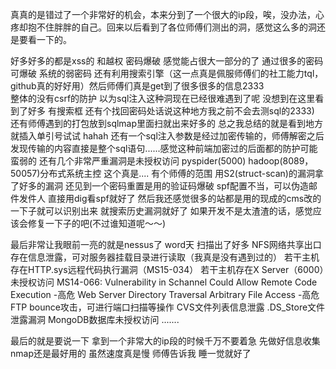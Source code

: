 真真的是错过了一个非常好的机会，本来分到了一个很大的ip段，唉，没办法，心疼却抱不住胖胖的自己。回来以后看到了各位师傅们测出的洞，感觉这么多的洞还是要看一下的。

好多好多的都是xss的 和越权 密码爆破 感觉能占很大一部分的了 
通过很多的密码可爆破 系统的弱密码 还有利用搜索引擎（这一点真是佩服师傅们的社工能力tql，github真的好好用）然后师傅们真是get到了很多很多的信息2333  
整体的没有csrf的防护
以为sql注入这种洞现在已经很难遇到了呢 没想到在这里看到了好多  有搜索框 还有个找回密码处话说这种地方我之前不会去测sql的2333) 还有师傅遇到的打包放到sqlmap里面扫就出来好多的 总之我总结的就是看到地方就插入单引号试试 hahah  还有一个sql注入参数是经过加密传输的，师傅解密之后发现传输的内容直接是整个sql语句......感觉这种前端加密过的后面都的防护可能蛮弱的
还有几个非常严重漏洞是未授权访问 pyspider(5000)  hadoop(8089，50057)分布式系统主控 这个真是....
有个师傅的范围 用S2(struct-scan)的漏洞拿了好多的漏洞
还见到一个密码重置是用的验证码爆破
spf配置不当，可以伪造邮件发件人 直接用dig看spf就好了
然后我还感觉很多的站都是用的现成的cms改的 一下子就可以识别出来 就搜索历史漏洞就好了 如果开发不是太渣渣的话，感觉应该会修复一下子的吧(不过谁知道呢～～)

最后非常让我眼前一亮的就是nessus了 word天 扫描出了好多
NFS网络共享出口存在信息泄露，可对服务器挂载目录进行读取（我真是没有遇到过的）
若干主机存在HTTP.sys远程代码执行漏洞（MS15-034）
若干主机存在X Server（6000）未授权访问
MS14-066: Vulnerability in Schannel Could Allow Remote Code Execution -高危
Web Server Directory Traversal Arbitrary File Access -高危
FTP bounce攻击，可进行端口扫描等操作
CVS文件列表信息泄露
.DS_Store文件泄露漏洞
MongoDB数据库未授权访问
.......

最后的就是要说一下 拿到一个非常大的ip段的时候千万不要着急 先做好信息收集 nmap还是最好用的 虽然速度真是慢 师傅告诉我 睡一觉就好了 
